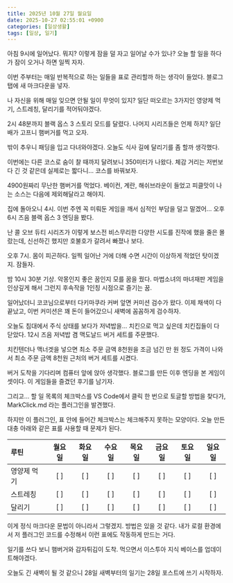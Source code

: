```yaml
---
title: 2025년 10월 27일 월요일
date: 2025-10-27 02:55:01 +0900
categories: [일상생활]
tags: [일상, 일기]
---
```



아침 9시에 일어났다. 뭐지? 이렇게 잠을 덜 자고 일어날 수가 있나? 오늘 할 일을 하다가 잠이 오거나 하면 일찍 자자.

이번 주부터는 매일 반복적으로 하는 일들을 표로 관리할까 하는 생각이 들었다. 블로그 탭에 새 마크다운을 넣자.

나 자신을 위해 매일 잊으면 안될 일이 무엇이 있지? 일단 떠오르는 3가지인 영양제 먹기, 스트레칭, 달리기를 적어둬야겠다.

2시 48분까지 블랙 옵스 3 스토리 모드를 달렸다. 나머지 시리즈들은 언제 하지? 일단 배가 고프니 햄버거를 먹고 오자.

밖이 추우니 패딩을 입고 다녀와야겠다. 오늘도 식사 길에 달리기를 좀 할까 생각했다.

이번에는 다른 코스로 숨이 찰 때까지 달려보니 350미터가 나왔다. 체감 거리는 저번보다 긴 것 같은데 실제로는 짧다니... 코스를 바꿔보자.

4900원짜리 무난한 햄버거를 먹었다. 베이컨, 계란, 해쉬브라운이 들었고 피클맛이 나는 소스는 다음에 제외해달라고 해야지.

집에 돌아오니 4시. 이번 주엔 꼭 미뤄둔 게임을 깨서 심적인 부담을 덜고 말겠어... 오후 6시 즈음 블랙 옵스 3 엔딩을 봤다.

난 콜 오브 듀티 시리즈가 이렇게 보스전 비스무리한 다양한 시도를 진작에 했을 줄은 몰랐는데, 신선하긴 했지만 호불호가 갈려서 빠졌나 보다.

오후 7시. 몸이 피곤하다. 일찍 일어난 거에 더해 수면 시간이 이상하게 적었던 탓이겠지. 잠들자.

밤 10시 30분 기상. 악몽인지 좋은 꿈인지 모를 꿈을 꿨다. 마법소녀의 마녀재판 게임을 인상깊게 해서 그런지 후속작을 1인칭 시점으로 즐기는 꿈.

일어났더니 코코님으로부터 다키마쿠라 커버 앞면 커미션 검수가 왔다. 이제 채색이 다 끝났고, 이번 커미션은 꽤 돈이 들어갔으니 새벽에 꼼꼼하게 검수하자.

오늘도 침대에서 주식 상태를 보다가 저녁밥을... 치킨으로 먹고 싶은데 치킨집들이 다 닫았다. 12시 즈음 저녁밥 겸 맥도날드 버거 세트를 주문했다.

치킨텐더나 맥너겟을 넣으면 최소 주문 금액 8천원을 조금 넘긴 만 원 정도 가격이 나와서 최소 주문 금액 8천원 근처의 버거 세트를 시켰다.

버거 도착을 기다리며 컴퓨터 앞에 앉아 생각했다. 블로그를 만든 이후 엔딩을 본 게임이 셋이다. 이 게임들을 즐겼던 후기를 남기자.

그리고... 할 일 목록의 체크박스를 VS Code에서 클릭 한 번으로 토글할 방법을 찾다가, MarkClick.md 라는 플러그인을 발견했다.

하지만 이 플러그인, 표 안에 들어간 체크박스는 체크해주지 못하는 모양이다. 오늘 만든 대충 아래와 같은 표를 사용할 때 문제가 된다.

| 루틴        | 월요일 | 화요일 | 수요일 | 목요일 | 금요일 | 토요일 | 일요일 |
| :---------- | :----: | :----: | :----: | :----: | :----: | :----: | :----: |
| 영양제 먹기 |  [ ]   |  [ ]   |  [ ]   |  [ ]   |  [ ]   |  [ ]   |  [ ]   |
| 스트레칭    |  [ ]   |  [ ]   |  [ ]   |  [ ]   |  [ ]   |  [ ]   |  [ ]   |
| 달리기      |  [ ]   |  [ ]   |  [ ]   |  [ ]   |  [ ]   |  [ ]   |  [ ]   |

이게 정식 마크다운 문법이 아니라서 그렇겠지. 방법은 있을 것 같다. 내가 로컬 환경에서 저 플러그인 코드를 수정해서 이런 표에도 작동하게 만드는 거다.

일기를 쓰다 보니 햄버거와 감자튀김이 도착. 먹으면서 이스투아 지식 베이스를 업데이트해야겠다.

오늘도 긴 새벽이 될 것 같으니 28일 새벽부터의 일기는 28일 포스트에 쓰기 시작하자.
